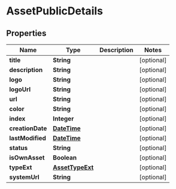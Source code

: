 # AssetPublicDetails

## Properties
Name | Type | Description | Notes
------------ | ------------- | ------------- | -------------
**title** | **String** |  |  [optional]
**description** | **String** |  |  [optional]
**logo** | **String** |  |  [optional]
**logoUrl** | **String** |  |  [optional]
**url** | **String** |  |  [optional]
**color** | **String** |  |  [optional]
**index** | **Integer** |  |  [optional]
**creationDate** | [**DateTime**](DateTime.md) |  |  [optional]
**lastModified** | [**DateTime**](DateTime.md) |  |  [optional]
**status** | **String** |  |  [optional]
**isOwnAsset** | **Boolean** |  |  [optional]
**typeExt** | [**AssetTypeExt**](AssetTypeExt.md) |  |  [optional]
**systemUrl** | **String** |  |  [optional]
